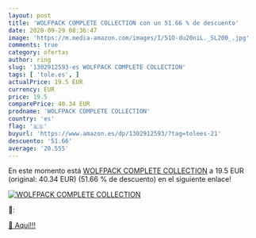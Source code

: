 ```yaml
---
layout: post
title: 'WOLFPACK COMPLETE COLLECTION con un 51.66 % de descuento'
date: 2020-09-29 08:36:47
image: 'https://m.media-amazon.com/images/I/51O-du20niL._SL200_.jpg'
comments: true
category: ofertas
author: ring
slug: '1302912593-es WOLFPACK COMPLETE COLLECTION'
tags: [ 'tole.es', ]
actualPrice: 19.5 EUR
currency: EUR
price: 19.5
comparePrice: 40.34 EUR
prodname: 'WOLFPACK COMPLETE COLLECTION'
country: 'es'
flag: '🇪🇸'
buyurl: 'https://www.amazon.es/dp/1302912593/?tag=tolees-21'
descuento: '51.66'
average: '20.555'
---
```


En este momento está [WOLFPACK COMPLETE COLLECTION](https://www.amazon.es/dp/1302912593/?tag=tolees-21) a 19.5 EUR (original: 40.34 EUR) (51.66 %  de descuento) en el siguiente enlace!

[![WOLFPACK COMPLETE COLLECTION](https://m.media-amazon.com/images/I/51O-du20niL._SL200_.jpg)](https://www.amazon.es/dp/1302912593/?tag=tolees-21)

🔎:


[🛒 Aquí!!!](https://www.amazon.es/dp/1302912593/?tag=tolees-21)
